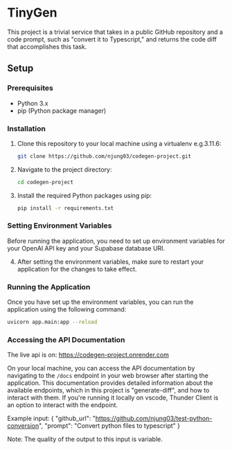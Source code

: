 
# TinyGen

This project is a trivial service that takes in a public GitHub repository and a code prompt, such as "convert it to Typescript," and returns the code diff that accomplishes this task.

## Setup

### Prerequisites

- Python 3.x
- pip (Python package manager)

### Installation

1. Clone this repository to your local machine using a virtualenv e.g.3.11.6:

   ```bash
   git clone https://github.com/njung03/codegen-project.git
   ```

2. Navigate to the project directory:

   ```bash
   cd codegen-project
   ```

3. Install the required Python packages using pip:

   ```bash
   pip install -r requirements.txt
   ```

### Setting Environment Variables

Before running the application, you need to set up environment variables for your OpenAI API key and your Supabase database URI. 

4. After setting the environment variables, make sure to restart your application for the changes to take effect.

### Running the Application

Once you have set up the environment variables, you can run the application using the following command:

```bash
uvicorn app.main:app --reload
```

### Accessing the API Documentation

The live api is on: https://codegen-project.onrender.com

On your local machine, you can access the API documentation by navigating to the `/docs` endpoint in your web browser after starting the application. This documentation provides detailed information about the available endpoints, which in this project is "generate-diff", and how to interact with them. If you're running it locally on vscode, Thunder Client is an option to interact with the endpoint.

Example input: 
{
  "github_url": "https://github.com/njung03/test-python-conversion",
  "prompt": "Convert python files to typescript"
}

Note: The quality of the output to this input is variable.

